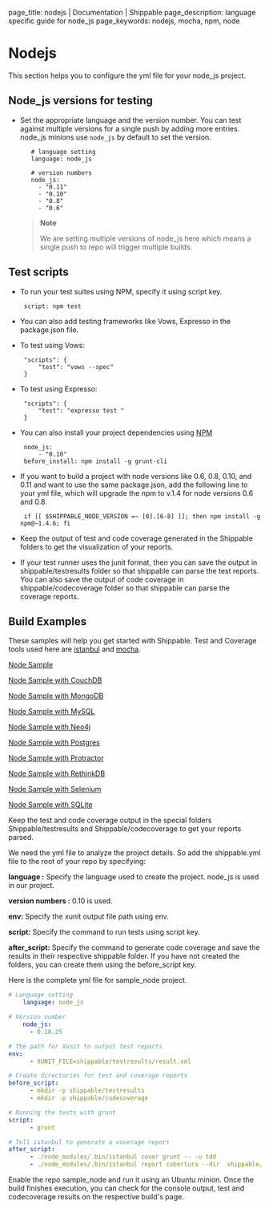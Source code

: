 page_title: nodejs | Documentation | Shippable
page_description: language specific guide for node_js
page_keywords: nodejs, mocha, npm, node

# Nodejs

This section helps you to configure the yml file for your node_js
project.

## Node_js versions for testing

- Set the appropriate language and the version number. You can test against multiple versions for a single push by adding more entries. node_js minions use `node_js` by default to set the version.

         # language setting
         language: node_js

         # version numbers
         node_js:
           - "0.11"
           - "0.10"
           - "0.8"
           - "0.6"

    > **Note**
    >
    > We are setting multiple versions of node_js here which means a single
    > push to repo will trigger multiple builds.

## Test scripts

-   To run your test suites using NPM, specify it using script key.

         script: npm test

-   You can also add testing frameworks like Vows, Expresso in the
    package.json file.
-   To test using Vows:

         "scripts": {
             "test": "vows --spec"
         }

-   To test using Expresso:

         "scripts": {
             "test": "expresso test "
         }

-   You can also install your project dependencies using [NPM](http://npmjs.org/)

         node_js:
             - "0.10"
         before_install: npm install -g grunt-cli

-   If you want to build a project with node versions like 0.6, 0.8, 0.10, and 0.11 and want to use the same package.json, add the following line to your yml file, which will upgrade the npm to v.1.4 for node versions 0.6 and 0.8.

         if [[ $SHIPPABLE_NODE_VERSION =~ [0].[6-8] ]]; then npm install -g npm@~1.4.6; fi

-   Keep the output of test and code coverage generated in the Shippable
    folders to get the visualization of your reports.
-   If your test runner uses the junit format, then you can save the
    output in shippable/testresults folder so that shippable can parse
    the test reports. You can also save the output of code coverage in
    shippable/codecoverage folder so that shippable can parse the
    coverage reports.

## Build Examples

These samples will help you get started with Shippable. Test and
Coverage tools used here are [istanbul](https://npmjs.org/package/istanbul) and [mocha](https://npmjs.org/package/mocha).

[Node Sample](https://github.com/shippableSamples/sample_node)

[Node Sample with CouchDB](https://github.com/shippableSamples/sample-node-couchdb)

[Node Sample with MongoDB](https://github.com/shippableSamples/sample_node_mongo)

[Node Sample with MySQL](https://github.com/shippableSamples/sample_node_mysql)

[Node Sample with Neo4j](https://github.com/shippableSamples/sample_node_neo4j)

[Node Sample with Postgres](https://github.com/shippableSamples/sample_node_postgres)

[Node Sample with Protractor](https://github.com/shippableSamples/sample_node_protractor)

[Node Sample with RethinkDB](https://github.com/shippableSamples/sample-node-rethinkdb)

[Node Sample with Selenium](https://github.com/shippableSamples/sample_node_selenium)

[Node Sample with SQLite](https://github.com/shippableSamples/sample_node_sqlite)

Keep the test and code coverage output in the special folders
Shippable/testresults and Shippable/codecoverage to get your reports
parsed.

We need the yml file to analyze the project details. So add the
shippable.yml file to the root of your repo by specifying:

**language :** Specify the language used to create the project. node_js
is used in our project.

**version numbers :** 0.10 is used.

**env:** Specify the xunit output file path using env.

**script:** Specify the command to run tests using script key.

**after_script:** Specify the command to generate code coverage and
save the results in their respective shippable folder. If you have not
created the folders, you can create them using the before_script key.

Here is the complete yml file for sample_node project.

```yaml
# Language setting
    language: node_js

# Version number
    node_js:
      - 0.10.25

# The path for Xunit to output test reports
env:
      - XUNIT_FILE=shippable/testresults/result.xml

# Create directories for test and coverage reports
before_script:
      - mkdir -p shippable/testresults
      - mkdir -p shippable/codecoverage

# Running the tests with grunt
script:
      - grunt

# Tell istanbul to generate a coverage report
after_script:
      - ./node_modules/.bin/istanbul cover grunt -- -u tdd
      - ./node_modules/.bin/istanbul report cobertura --dir  shippable/codecoverage/
```

Enable the repo sample_node and run it using an Ubuntu minion. Once the
build finishes execution, you can check for the console output, test and
codecoverage results on the respective build's page.

